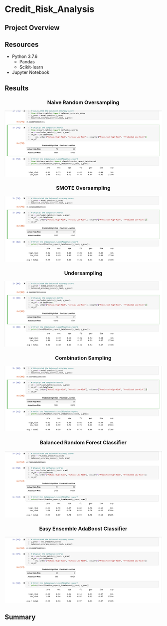 # Credit_Risk_Analysis
## Project Overview

## Resources
- Python 3.7.6
  - Pandas
  - Scikit-learn
- Jupyter Notebook

## Results

<h3 align="center"> Naive Random Oversampling </h3>
<p align = "center">
 <img src="images/oversampling.png">
</p>


<h3 align="center"> SMOTE Oversampling </h3>
<p align = "center">
 <img src="images/smote.png">
</p>


<h3 align="center"> Undersampling </h3>
<p align = "center">
 <img src="images/undersampling.png">
</p>


<h3 align="center"> Combination Sampling </h3>
<p align = "center">
 <img src="images/combo_sampling.png">
</p>


<h3 align="center"> Balanced Random Forest Classifier </h3>
<p align = "center">
 <img src="images/random_forest.png">
</p>


<h3 align="center"> Easy Ensemble AdaBoost Classifier </h3>
<p align = "center">
 <img src="images/ez_boost.png">
</p>


## Summary

